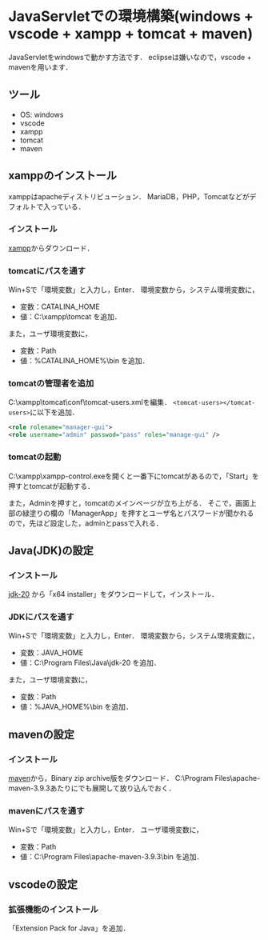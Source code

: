 # JavaServletでの環境構築(windows + vscode + xampp + tomcat + maven)
JavaServletをwindowsで動かす方法です．
eclipseは嫌いなので，vscode + mavenを用います．

## ツール
- OS: windows
- vscode
- xampp
- tomcat
- maven

## xamppのインストール
xamppはapacheディストリビューション．
MariaDB，PHP，Tomcatなどがデフォルトで入っている．

### インストール
[xampp](https://www.apachefriends.org/jp/index.html)からダウンロード．

### tomcatにパスを通す
Win+Sで「環境変数」と入力し，Enter．
環境変数から，システム環境変数に，
- 変数：CATALINA_HOME
- 値：C:\xampp\tomcat
を追加．

また，ユーザ環境変数に，
- 変数：Path
- 値：%CATALINA_HOME%\bin
を追加．

### tomcatの管理者を追加
C:\xampp\tomcat\conf\tomcat-users.xmlを編集．
`<tomcat-users></tomcat-users>`に以下を追加．

```xml
<role rolename="manager-gui">
<role username="admin" passwod="pass" roles="manage-gui" />
```

### tomcatの起動
C:\xampp\xampp-control.exeを開くと一番下にtomcatがあるので，「Start」を押すとtomcatが起動する．

また，Adminを押すと，tomcatのメインページが立ち上がる．
そこで，画面上部の緑塗りの欄の「ManagerApp」を押すとユーザ名とパスワードが聞かれるので，先ほど設定した，adminとpassで入れる．


## Java(JDK)の設定
### インストール
[jdk-20](https://www.oracle.com/jp/java/technologies/downloads/#jdk20-windows)
から「x64 installer」をダウンロードして，インストール．

### JDKにパスを通す
Win+Sで「環境変数」と入力し，Enter．
環境変数から，システム環境変数に，
- 変数：JAVA_HOME
- 値：C:\Program Files\Java\jdk-20
を追加．

また，ユーザ環境変数に，
- 変数：Path
- 値：%JAVA_HOME%\bin
を追加．

## mavenの設定
### インストール
[maven](https://maven.apache.org/download.cgi)から，Binary zip archive版をダウンロード．
C:\Program Files\apache-maven-3.9.3あたりにでも展開して放り込んでおく．

### mavenにパスを通す
Win+Sで「環境変数」と入力し，Enter．
ユーザ環境変数に，
- 変数：Path
- 値：C:\Program Files\apache-maven-3.9.3\bin
を追加．

## vscodeの設定
### 拡張機能のインストール
「Extension Pack for Java」を追加．

